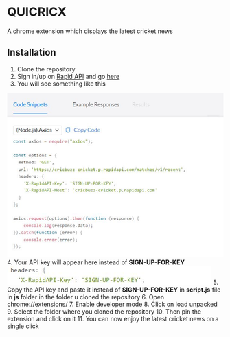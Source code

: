 # QUICRICX
A chrome extension which displays the latest cricket news

## Installation
1. Clone the repository
2. Sign in/up on <a href="https://rapidapi.com" target="_blank">Rapid API</a> and go <a href="https://rapidapi.com/cricketapilive/api/cricbuzz-cricket" target="_blank">here</a>
3. You will see something like this
<img src="screenshots/key.JPG">
4. Your API key will appear here instead of <b>SIGN-UP-FOR-KEY</b>
<img src="screenshots/apiKey.JPG">
5. Copy the API key and paste it instead of <b>SIGN-UP-FOR-KEY</b> in <b>script.js</b> file in <b>js</b> folder in the folder u cloned the repository
6. Open chrome://extensions/
7. Enable developer mode
8. Click on load unpacked
9. Select the folder where you cloned the repository
10. Then pin the extension and click on it
11. You can now enjoy the latest cricket news on a single click